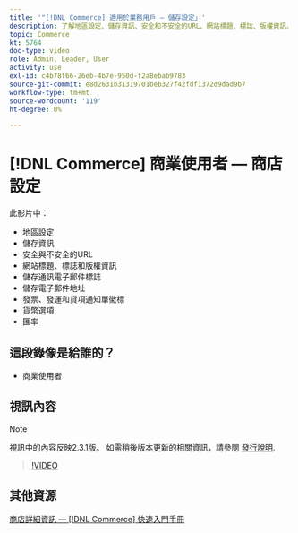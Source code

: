 ```yaml
---
title: '"[!DNL Commerce] 適用於業務用戶 — 儲存設定」'
description: 了解地區設定、儲存資訊、安全和不安全的URL、網站標題、標誌、版權資訊、通訊電子郵件標誌、儲存電子郵件地址、貨幣選項和貨幣匯率。
topic: Commerce
kt: 5764
doc-type: video
role: Admin, Leader, User
activity: use
exl-id: c4b78f66-26eb-4b7e-950d-f2a8ebab9783
source-git-commit: e8d2631b31319701beb327f42fdf1372d9dad9b7
workflow-type: tm+mt
source-wordcount: '119'
ht-degree: 0%

---
```


# [!DNL Commerce] 商業使用者 — 商店設定

此影片中：

- 地區設定
- 儲存資訊
- 安全與不安全的URL
- 網站標題、標誌和版權資訊
- 儲存通訊電子郵件標誌
- 儲存電子郵件地址
- 發票、發運和貸項通知單徽標
- 貨幣選項
- 匯率

## 這段錄像是給誰的？

- 商業使用者

## 視訊內容

>[!NOTE]
>
>視訊中的內容反映2.3.1版。 如需稍後版本更新的相關資訊，請參閱 [發行說明](https://experienceleague.adobe.com/docs/commerce-operations/release/notes/overview.html).

>[!VIDEO](https://video.tv.adobe.com/v/35949?quality=12&learn=on)

## 其他資源

[商店詳細資訊 —  [!DNL Commerce] 快速入門手冊](https://experienceleague.adobe.com/docs/commerce-admin/start/setup/store-details.html)
